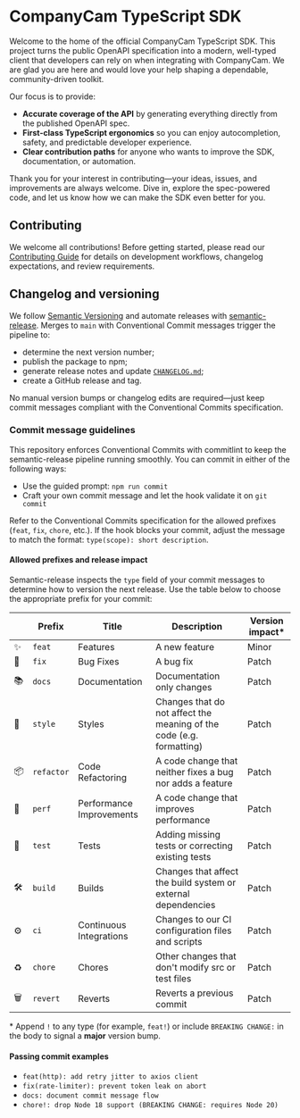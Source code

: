 # CompanyCam TypeScript SDK

Welcome to the home of the official CompanyCam TypeScript SDK. This project turns the public OpenAPI specification into a modern, well-typed client that developers can rely on when integrating with CompanyCam. We are glad you are here and would love your help shaping a dependable, community-driven toolkit.

Our focus is to provide:

- **Accurate coverage of the API** by generating everything directly from the published OpenAPI spec.
- **First-class TypeScript ergonomics** so you can enjoy autocompletion, safety, and predictable developer experience.
- **Clear contribution paths** for anyone who wants to improve the SDK, documentation, or automation.

Thank you for your interest in contributing—your ideas, issues, and improvements are always welcome. Dive in, explore the spec-powered code, and let us know how we can make the SDK even better for you.

## Contributing

We welcome all contributions! Before getting started, please read our [Contributing Guide](CONTRIBUTING.md) for details on development workflows, changelog expectations, and review requirements.

## Changelog and versioning

We follow [Semantic Versioning](https://semver.org/) and automate releases with [semantic-release](https://semantic-release.gitbook.io/semantic-release/). Merges to `main` with Conventional Commit messages trigger the pipeline to:

- determine the next version number;
- publish the package to npm;
- generate release notes and update [`CHANGELOG.md`](CHANGELOG.md);
- create a GitHub release and tag.

No manual version bumps or changelog edits are required—just keep commit messages compliant with the Conventional Commits specification.

### Commit message guidelines

This repository enforces Conventional Commits with commitlint to keep the semantic-release pipeline running smoothly. You can commit in either of the following ways:

- Use the guided prompt: `npm run commit`
- Craft your own commit message and let the hook validate it on `git commit`

Refer to the Conventional Commits specification for the allowed prefixes (`feat`, `fix`, `chore`, etc.). If the hook blocks your commit, adjust the message to match the format: `type(scope): short description`.

#### Allowed prefixes and release impact

Semantic-release inspects the `type` field of your commit messages to determine how to version the next release. Use the table below to choose the appropriate prefix for your commit:

|     | Prefix     | Title                    | Description                                                          | Version impact\* |
| --- | ---------- | ------------------------ | -------------------------------------------------------------------- | ---------------- |
| ✨  | `feat`     | Features                 | A new feature                                                        | Minor            |
| 🐛  | `fix`      | Bug Fixes                | A bug fix                                                            | Patch            |
| 📚  | `docs`     | Documentation            | Documentation only changes                                           | Patch            |
| 💎  | `style`    | Styles                   | Changes that do not affect the meaning of the code (e.g. formatting) | Patch            |
| 📦  | `refactor` | Code Refactoring         | A code change that neither fixes a bug nor adds a feature            | Patch            |
| 🚀  | `perf`     | Performance Improvements | A code change that improves performance                              | Patch            |
| 🚨  | `test`     | Tests                    | Adding missing tests or correcting existing tests                    | Patch            |
| 🛠   | `build`    | Builds                   | Changes that affect the build system or external dependencies        | Patch            |
| ⚙️  | `ci`       | Continuous Integrations  | Changes to our CI configuration files and scripts                    | Patch            |
| ♻️  | `chore`    | Chores                   | Other changes that don't modify src or test files                    | Patch            |
| 🗑   | `revert`   | Reverts                  | Reverts a previous commit                                            | Patch            |

\* Append `!` to any type (for example, `feat!`) or include `BREAKING CHANGE:` in the body to signal a **major** version bump.

#### Passing commit examples

- `feat(http): add retry jitter to axios client`
- `fix(rate-limiter): prevent token leak on abort`
- `docs: document commit message flow`
- `chore!: drop Node 18 support (BREAKING CHANGE: requires Node 20)`
